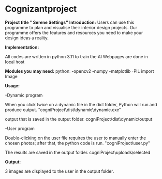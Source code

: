 # Cognizantproject
**Project title " Serene Settings"**
**Introduction:**
Users can use this programme to plan and visualise their interior design projects. Our programme offers the features and resources you need to make your design ideas a reality.

**Implementation:**

All codes are written in python 3.11 to train the AI
Webpages are done in local host

**Modules you may need:**
python:
-opencv2
-numpy
-matplotlib
-PIL import Image

**Usage:**

-Dynamic program

When you click twice on a dynamic file in the dict folder, Python will run and produce output.
"cogniProject\dist\dynamic\dynamic.exe"

output that is saved in the output folder.
cogniProject\dist\dynamic\output

-User program

Double-clicking on the user file requires the user to manually enter the chosen photos; after that, the python code is run.
"cogniProject\user.py"

The results are saved in the output folder.
cogniProject\uploads\selected

**Output:**

3 images are displayed to the user in the output folder.
